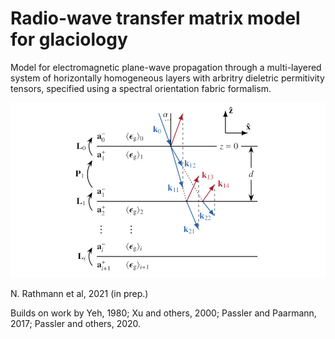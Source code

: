 # Radio-wave transfer matrix model for glaciology
Model for electromagnetic plane-wave propagation through a multi-layered system of horizontally homogeneous layers with arbritry dieletric permitivity tensors, specified using a spectral orientation fabric formalism.

![image](githubimg.jpg)

N. Rathmann et al, 2021 (in prep.)

Builds on work by Yeh, 1980; Xu and others, 2000; Passler and Paarmann, 2017; Passler and others, 2020.

